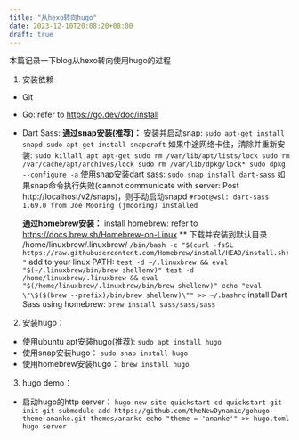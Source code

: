 ```yaml
---
title: "从hexo转向hugo"
date: 2023-12-10T20:08:20+08:00
draft: true
---
```


本篇记录一下blog从hexo转向使用hugo的过程

1. 安装依赖
* Git
* Go: refer to https://go.dev/doc/install
* Dart Sass:
	**通过snap安装(推荐)：**
	安装并启动snap:
	``
	sudo apt-get install snapd
	sudo apt-get install snapcraft
	``
	如果中途网络卡住，清除并重新安装:
	``
	sudo killall apt apt-get
	sudo rm /var/lib/apt/lists/lock
	sudo rm /var/cache/apt/archives/lock
	sudo rm /var/lib/dpkg/lock*
	sudo dpkg --configure -a
	``
	使用snap安装dart sass: 
	`sudo snap install dart-sass`
	如果snap命令执行失败(cannot communicate with server: Post http://localhost/v2/snaps)，则手动启动snapd
	``
	#root@wsl: dart-sass 1.69.0 from Joe Mooring (jmooring) installed
	``
		
	**通过homebrew安装：**
	install homebrew: refer to https://docs.brew.sh/Homebrew-on-Linux
		** 下载并安装到默认目录 /home/linuxbrew/.linuxbrew/
		`/bin/bash -c "$(curl -fsSL https://raw.githubusercontent.com/Homebrew/install/HEAD/install.sh)"`
	add to your linux PATH:
		``
		test -d ~/.linuxbrew && eval "$(~/.linuxbrew/bin/brew shellenv)"
		test -d /home/linuxbrew/.linuxbrew && eval "$(/home/linuxbrew/.linuxbrew/bin/brew shellenv)"
		echo "eval \"\$($(brew --prefix)/bin/brew shellenv)\"" >> ~/.bashrc
		``
	install Dart Sass using homebrew: `brew install sass/sass/sass`
	
2. 安装hugo：
* 使用ubuntu apt安装hugo(推荐):
	``
	sudo apt install hugo
	``
* 使用snap安装hugo：	
	``
	sudo snap install hugo
	``
* 使用homebrew安装hugo：
	``
	brew install hugo
	``

3. hugo demo：
* 启动hugo的http server：
``
hugo new site quickstart
cd quickstart
git init
git submodule add https://github.com/theNewDynamic/gohugo-theme-ananke.git themes/ananke
echo "theme = 'ananke'" >> hugo.toml
hugo server
``

